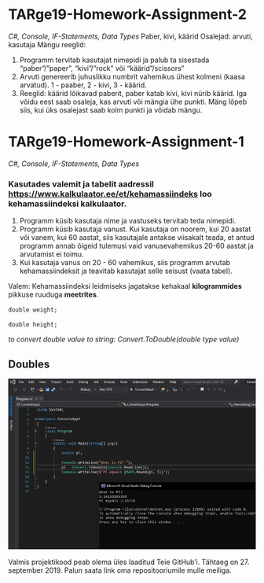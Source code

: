 # TARge19-Homework-Assignment-2
*C#, Console, IF-Statements, Data Types*
Paber, kivi, käärid
Osalejad: arvuti, kasutaja
Mängu reeglid:
1. Programm tervitab kasutajat nimepidi ja palub ta sisestada “paber”/”paper”, “kivi”/”rock” või “käärid”/scissors”
2. Arvuti genereerib juhuslikku numbrit vahemikus ühest kolmeni (kaasa arvatud). 1 - paaber, 2 - kivi, 3 - käärid.
3. Reeglid: käärid lõikavad paberit, paber katab kivi, kivi nürib käärid. Iga võidu eest saab osaleja, kas arvuti või mängia ühe punkti.
Mäng lõpeb siis, kui üks osalejast saab kolm punkti ja võidab mängu. 



# TARge19-Homework-Assignment-1
*C#, Console, IF-Statements, Data Types*

### Kasutades valemit ja tabelit aadressil https://www.kalkulaator.ee/et/kehamassiindeks loo kehamassiindeksi kalkulaator. 
1. Programm küsib kasutaja nime ja vastuseks tervitab teda nimepidi.
2. Programm küsib kasutaja vanust. Kui kasutaja on noorem, kui 20 aastat või vanem, kui 60 aastat, siis kasutajale antakse viisakalt teada, et antud programm annab õigeid tulemusi vaid vanusevahemikus 20-60 aastat ja arvutamist ei toimu.
3. Kui kasutaja vanus on 20 - 60 vahemikus, siis programm arvutab kehamassiindeksit ja teavitab kasutajat selle seisust (vaata tabel).

Valem:  Kehamassiindeksi leidmiseks jagatakse kehakaal **kilogrammides** pikkuse ruuduga **meetrites**.
```
double weight;
```
```
double height;
```


*to convert double value to string: Convert.ToDouble(double type value)*

## Doubles 
![](Capture.JPG)


Valmis projektikood peab olema üles laaditud Teie GitHub’i. Tähtaeg on 27. september 2019. Palun saata link oma rep​ositooriumile mulle meiliga.
